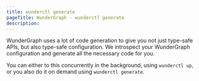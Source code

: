```yaml
---
title: wunderctl generate
pageTitle: WunderGraph - wunderctl generate
description:
---
```


WunderGraph uses a lot of code generation to give you not just type-safe APIs,
but also type-safe configuration.
We introspect your WunderGraph configuration and generate all the necessary code for you.

You can either to this concurrently in the background,
using `wunderctl up`,
or you also do it on demand using `wunderctl generate`.
